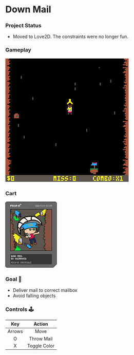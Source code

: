 # Down Mail

### Project Status
- Moved to Love2D. The constraints were no longer fun.  

### Gameplay
![gameplay](https://github.com/sugarvoid/down-mail/blob/master/gameplay.gif)
<br>

### Cart
![cart](https://github.com/sugarvoid/down-mail/blob/master/down_mail.p8.png)


### Goal :dart:

-   Deliver mail to correct mailbox
-   Avoid falling objects

### Controls :joystick:

|  Key   |   Action   |
| :----: | :--------: |
| Arrows |    Move    |
|   O    | Throw Mail |
|   X    | Toggle Color |